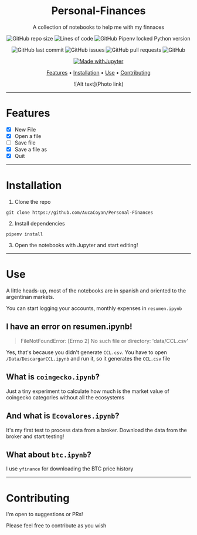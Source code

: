 <div align="center">

# Personal-Finances

A collection of notebooks to help me with my finnaces

![GitHub repo size](https://img.shields.io/github/repo-size/AucaCoyan/Personal-Finances)
![Lines of code](https://img.shields.io/tokei/lines/github/AucaCoyan/Personal-Finances)
![GitHub Pipenv locked Python version](https://img.shields.io/github/pipenv/locked/python-version/AucaCoyan/Personal-Finances)

![GitHub last commit](https://img.shields.io/github/last-commit/AucaCoyan/Personal-Finances)
![GitHub issues](https://img.shields.io/github/issues/AucaCoyan/Personal-Finances)
![GitHub pull requests](https://img.shields.io/github/issues-pr/AucaCoyan/Personal-Finances)
![GitHub](https://img.shields.io/github/license/AucaCoyan/Personal-Finances)

[![Made withJupyter](https://img.shields.io/badge/Made%20with-Jupyter-orange?style=for-the-badge&logo=Jupyter)](https://jupyter.org/try)

[Features](#features) •
[Installation](#installation) •
[Use](#use) •
[Contributing](#contributing)

![Alt text](Photo link)

</div>

---

# Features

- [x] New File
- [x] Open a file
- [ ] Save file
- [x] Save a file as
- [x] Quit

---

# Installation

1. Clone the repo

```
git clone https://github.com/AucaCoyan/Personal-Finances
```

2. Install dependencies

```
pipenv install
```

3. Open the notebooks with Jupyter and start editing!

---

# Use

A little heads-up, most of the notebooks are in spanish and oriented to the argentinan markets.

You can start logging your accounts, monthly expenses in `resumen.ipynb`

## I have an error on resumen.ipynb!

> FileNotFoundError: [Errno 2] No such file or directory: 'data/CCL.csv'

Yes, that's because you didn't generate `CCL.csv`. You have to open `/Data/DescargarCCL.ipynb` and run it, so it generates the `CCL.csv` file

## What is `coingecko.ipynb`?

Just a tiny experiment to calculate how much is the market value of coingecko categories without all the ecosystems

## And what is `Ecovalores.ipynb`?

It's my first test to process data from a broker. Download the data from the broker and start testing!

## What about `btc.ipynb`?

I use `yfinance` for downloading the BTC price history

---

# Contributing

I'm open to suggestions or PRs!

Please feel free to contribute as you wish

<!--- template

# Section 1

Text lore ipsum It is a long established fact that a reader will be distracted by the readable content of a page when looking at its layout. The point of using Lorem Ipsum is that it has a more-or-less normal distribution of letters, as opposed to using 'Content here, content here', making it look like readable English. Many desktop publishing packages and web page editors now use Lorem Ipsum as their default model text, and a search for 'lorem ipsum' will uncover many web sites still in their infancy. Various versions have evolved over the years, sometimes by accident, sometimes on purpose (injected humour and the like).

It is a long established fact that a reader will be distracted by the readable content of a page when looking at its layout. The point of using Lorem Ipsum is that it has a more-or-less normal distribution of letters, as opposed to using 'Content here, content here', making it look like readable English. Many desktop publishing packages and web page editors now use Lorem Ipsum as their default model text, and a search for 'lorem ipsum' will uncover many web sites still in their infancy. Various versions have evolved over the years, sometimes by accident, sometimes on purpose (injected humour and the like).

It is a long established fact that a reader will be distracted by the readable content of a page when looking at its layout. The point of using Lorem Ipsum is that it has a more-or-less normal distribution of letters, as opposed to using 'Content here, content here', making it look like readable English. Many desktop publishing packages and web page editors now use Lorem Ipsum as their default model text, and a search for 'lorem ipsum' will uncover many web sites still in their infancy. Various versions have evolved over the years, sometimes by accident, sometimes on purpose (injected humour and the like).

---

# Installation

It is a long established fact that a reader will be distracted by the readable content of a page when looking at its layout. The point of using Lorem Ipsum is that it has a more-or-less normal distribution of letters, as opposed to using 'Content here, content here', making it look like readable English. Many desktop publishing packages and web page editors now use Lorem Ipsum as their default model text, and a search for 'lorem ipsum' will uncover many web sites still in their infancy. Various versions have evolved over the years, sometimes by accident, sometimes on purpose (injected humour and the like).

It is a long established fact that a reader will be distracted by the readable content of a page when looking at its layout. The point of using Lorem Ipsum is that it has a more-or-less normal distribution of letters, as opposed to using 'Content here, content here', making it look like readable English. Many desktop publishing packages and web page editors now use Lorem Ipsum as their default model text, and a search for 'lorem ipsum' will uncover many web sites still in their infancy. Various versions have evolved over the years, sometimes by accident, sometimes on purpose (injected humour and the like).

---

# Configuration

It is a long established fact that a reader will be distracted by the readable content of a page when looking at its layout. The point of using Lorem Ipsum is that it has a more-or-less normal distribution of letters, as opposed to using 'Content here, content here', making it look like readable English. Many desktop publishing packages and web page editors now use Lorem Ipsum as their default model text, and a search for 'lorem ipsum' will uncover many web sites still in their infancy. Various versions have evolved over the years, sometimes by accident, sometimes on purpose (injected humour and the like).

It is a long established fact that a reader will be distracted by the readable content of a page when looking at its layout. The point of using Lorem Ipsum is that it has a more-or-less normal distribution of letters, as opposed to using 'Content here, content here', making it look like readable English. Many desktop publishing packages and web page editors now use Lorem Ipsum as their default model text, and a search for 'lorem ipsum' will uncover many web sites still in their infancy. Various versions have evolved over the years, sometimes by accident, sometimes on purpose (injected humour and the like).

---

# Contributing

I'm open to suggestions or PRs!
Please feel free to contribute as you wish

<details>
<summary>Linux (tree 1)</summary>

To install zoxide, run this command in your terminal:

```sh
curl -sS https://webinstall.dev/zoxide | bash
```

Alternatively, you can use a package manager:

| Distribution  | Repository            | Instructions             |
| ------------- | --------------------- | ------------------------ |
| Ubuntu 21.04+ | [Ubuntu Packages]     | `apt install zoxide`     |
| Void Linux    | [Void Linux Packages] | `xbps-install -S zoxide` |

</details>

<details>
<summary>macOS (tree 2)</summary>

To install zoxide, use a package manager:

| Repository | Instructions          |
| ---------- | --------------------- |
| [Homebrew] | `brew install zoxide` |
| [MacPorts] | `port install zoxide` |

</details>

<details>
<summary>Windows (tree 3)</summary>

To install zoxide, run this command in your command prompt:

```sh
curl.exe -A "MS" https://webinstall.dev/zoxide | powershell
```

Alternatively, you can use a package manager:

| Repository      | Instructions                    |
| --------------- | ------------------------------- |
| **[crates.io]** | `cargo install zoxide --locked` |
| [Chocolatey]    | `choco install zoxide`          |

</details>

--->
